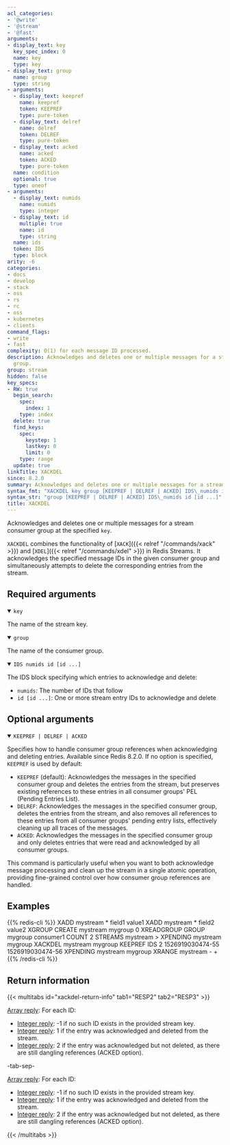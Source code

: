 ```yaml
---
acl_categories:
- '@write'
- '@stream'
- '@fast'
arguments:
- display_text: key
  key_spec_index: 0
  name: key
  type: key
- display_text: group
  name: group
  type: string
- arguments:
  - display_text: keepref
    name: keepref
    token: KEEPREF
    type: pure-token
  - display_text: delref
    name: delref
    token: DELREF
    type: pure-token
  - display_text: acked
    name: acked
    token: ACKED
    type: pure-token
  name: condition
  optional: true
  type: oneof
- arguments:
  - display_text: numids
    name: numids
    type: integer
  - display_text: id
    multiple: true
    name: id
    type: string
  name: ids
  token: IDS
  type: block
arity: -6
categories:
- docs
- develop
- stack
- oss
- rs
- rc
- oss
- kubernetes
- clients
command_flags:
- write
- fast
complexity: O(1) for each message ID processed.
description: Acknowledges and deletes one or multiple messages for a stream consumer
  group.
group: stream
hidden: false
key_specs:
- RW: true
  begin_search:
    spec:
      index: 1
    type: index
  delete: true
  find_keys:
    spec:
      keystep: 1
      lastkey: 0
      limit: 0
    type: range
  update: true
linkTitle: XACKDEL
since: 8.2.0
summary: Acknowledges and deletes one or multiple messages for a stream consumer group.
syntax_fmt: "XACKDEL key group [KEEPREF | DELREF | ACKED] IDS\_numids id [id ...]"
syntax_str: "group [KEEPREF | DELREF | ACKED] IDS\_numids id [id ...]"
title: XACKDEL
---
```


Acknowledges and deletes one or multiple messages for a stream consumer group at the specified `key`.

`XACKDEL` combines the functionality of [`XACK`]({{< relref "/commands/xack" >}}) and [`XDEL`]({{< relref "/commands/xdel" >}}) in Redis Streams. It acknowledges the specified message IDs in the given consumer group and simultaneously attempts to delete the corresponding entries from the stream.

## Required arguments

<details open>
<summary><code>key</code></summary>

The name of the stream key.
</details>

<details open>
<summary><code>group</code></summary>

The name of the consumer group.
</details>

<details open>
<summary><code>IDS numids id [id ...]</code></summary>

The IDS block specifying which entries to acknowledge and delete:
- `numids`: The number of IDs that follow
- `id [id ...]`: One or more stream entry IDs to acknowledge and delete
</details>

## Optional arguments

<details open>
<summary><code>KEEPREF | DELREF | ACKED</code></summary>

Specifies how to handle consumer group references when acknowledging and deleting entries. Available since Redis 8.2.0. If no option is specified, `KEEPREF` is used by default:

- `KEEPREF` (default): Acknowledges the messages in the specified consumer group and deletes the entries from the stream, but preserves existing references to these entries in all consumer groups' PEL (Pending Entries List).
- `DELREF`: Acknowledges the messages in the specified consumer group, deletes the entries from the stream, and also removes all references to these entries from all consumer groups' pending entry lists, effectively cleaning up all traces of the messages.
- `ACKED`: Acknowledges the messages in the specified consumer group and only deletes entries that were read and acknowledged by all consumer groups.
</details>

This command is particularly useful when you want to both acknowledge message processing and clean up the stream in a single atomic operation, providing fine-grained control over how consumer group references are handled.

## Examples

{{% redis-cli %}}
XADD mystream * field1 value1
XADD mystream * field2 value2
XGROUP CREATE mystream mygroup 0
XREADGROUP GROUP mygroup consumer1 COUNT 2 STREAMS mystream >
XPENDING mystream mygroup
XACKDEL mystream mygroup KEEPREF IDS 2 1526919030474-55 1526919030474-56
XPENDING mystream mygroup
XRANGE mystream - +
{{% /redis-cli %}}

## Return information

{{< multitabs id="xackdel-return-info"
    tab1="RESP2"
    tab2="RESP3" >}}

[Array reply](../../develop/reference/protocol-spec#arrays): For each ID:
* [Integer reply](../../develop/reference/protocol-spec#integers): -1 if no such ID exists in the provided stream key.
* [Integer reply](../../develop/reference/protocol-spec#integers): 1 if the entry was acknowledged and deleted from the stream.
* [Integer reply](../../develop/reference/protocol-spec#integers): 2 if the entry was acknowledged but not deleted, as there are still dangling references (ACKED option).

-tab-sep-

[Array reply](../../develop/reference/protocol-spec#arrays): For each ID:
* [Integer reply](../../develop/reference/protocol-spec#integers): -1 if no such ID exists in the provided stream key.
* [Integer reply](../../develop/reference/protocol-spec#integers): 1 if the entry was acknowledged and deleted from the stream.
* [Integer reply](../../develop/reference/protocol-spec#integers): 2 if the entry was acknowledged but not deleted, as there are still dangling references (ACKED option).

{{< /multitabs >}}
